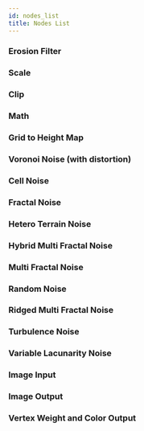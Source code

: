 ```yaml
---
id: nodes_list
title: Nodes List
---
```


### Erosion Filter
### Scale
### Clip
### Math
### Grid to Height Map
### Voronoi Noise (with distortion)
### Cell Noise
### Fractal Noise
### Hetero Terrain Noise
### Hybrid Multi Fractal Noise
### Multi Fractal Noise
### Random Noise
### Ridged Multi Fractal Noise
### Turbulence Noise
### Variable Lacunarity Noise
### Image Input
### Image Output
### Vertex Weight and Color Output
